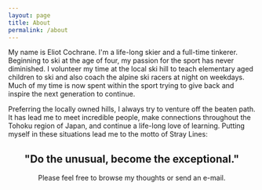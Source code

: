 ```yaml
---
layout: page
title: About
permalink: /about
---
```


My name is Eliot Cochrane. I'm a life-long skier and a full-time tinkerer. Beginning to ski at the age of four, my passion for the sport has never diminished. I volunteer my time at the local ski hill to teach elementary aged children to ski and also coach the alpine ski racers at night on weekdays. Much of my time is now spent within the sport trying to give back and inspire the next generation to continue.

Preferring the locally owned hills, I always try to venture off the beaten path. It has lead me to meet incredible people, make connections throughout the Tohoku region of Japan, and continue a life-long love of learning. Putting myself in these situations lead me to the motto of Stray Lines:

<center><h2>"Do the unusual, become the exceptional."</h2></center>

<p style="text-align: center;"> Please feel free to browse my thoughts or send an e-mail.</p>